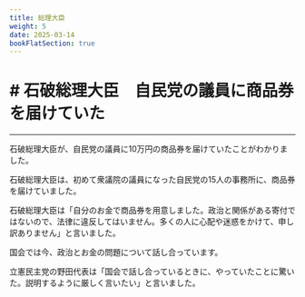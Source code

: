 ```yaml
---
title: 総理大臣
weight: 5
date: 2025-03-14
bookFlatSection: true
---
```

# # 石破総理大臣　自民党の議員に商品券を届けていた
---
石破総理大臣が、自民党の議員に10万円の商品券を届けていたことがわかりました。

石破総理大臣は、初めて衆議院の議員になった自民党の15人の事務所に、商品券を届けていました。

石破総理大臣は「自分のお金で商品券を用意しました。政治と関係がある寄付ではないので、法律に違反してはいません。多くの人に心配や迷惑をかけて、申し訳ありません」と言いました。

国会では今、政治とお金の問題について話し合っています。

立憲民主党の野田代表は「国会で話し合っているときに、やっていたことに驚いた。説明するように厳しく言いたい」と言いました。